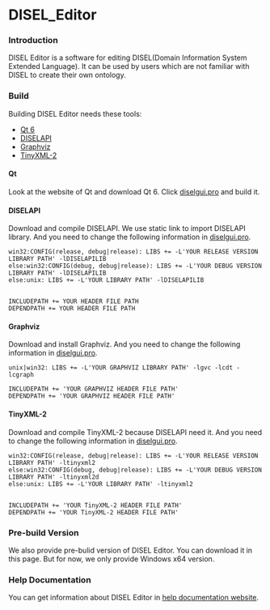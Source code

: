 # DISEL_Editor

### Introduction
DISEL Editor is a software for editing DISEL(Domain Information System Extended Language). 
It can be used by users which are not familiar with DISEL to create their own ontology. 

### Build
Building DISEL Editor needs these tools:
* [Qt 6](https://www.qt.io/)
* [DISELAPI](https://github.com/YbJerry/DISELAPI/)
* [Graphviz](https://graphviz.org/)
* [TinyXML-2](http://leethomason.github.io/tinyxml2/)

#### Qt
Look at the website of Qt and download Qt 6. Click [diselgui.pro](https://github.com/YbJerry/DISEL_Editor/blob/main/diselgui.pro) and build it.

#### DISELAPI
Download and compile DISELAPI. We use static link to import DISELAPI library. And you need to change the following information in [diselgui.pro](https://github.com/YbJerry/DISEL_Editor/blob/main/diselgui.pro).

```
win32:CONFIG(release, debug|release): LIBS += -L'YOUR RELEASE VERSION LIBRARY PATH' -lDISELAPILIB
else:win32:CONFIG(debug, debug|release): LIBS += -L'YOUR DEBUG VERSION LIBRARY PATH' -lDISELAPILIB
else:unix: LIBS += -L'YOUR LIBRARY PATH' -lDISELAPILIB


INCLUDEPATH += YOUR HEADER FILE PATH
DEPENDPATH += YOUR HEADER FILE PATH
```

#### Graphviz
Download and install Graphviz. And you need to change the following information in [diselgui.pro](https://github.com/YbJerry/DISEL_Editor/blob/main/diselgui.pro).
```
unix|win32: LIBS += -L'YOUR GRAPHVIZ LIBRARY PATH' -lgvc -lcdt -lcgraph

INCLUDEPATH += 'YOUR GRAPHVIZ HEADER FILE PATH'
DEPENDPATH += 'YOUR GRAPHVIZ HEADER FILE PATH'
```

#### TinyXML-2
Download and compile TinyXML-2 because DISELAPI need it. And you need to change the following information in [diselgui.pro](https://github.com/YbJerry/DISEL_Editor/blob/main/diselgui.pro).
```
win32:CONFIG(release, debug|release): LIBS += -L'YOUR RELEASE VERSION LIBRARY PATH' -ltinyxml2
else:win32:CONFIG(debug, debug|release): LIBS += -L'YOUR DEBUG VERSION LIBRARY PATH' -ltinyxml2d
else:unix: LIBS += -L'YOUR LIBRARY PATH' -ltinyxml2


INCLUDEPATH += 'YOUR TinyXML-2 HEADER FILE PATH'
DEPENDPATH += 'YOUR TinyXML-2 HEADER FILE PATH'
```

### Pre-build Version
We also provide pre-bulid version of DISEL Editor. You can download it in this page. But for now, we only provide Windows x64 version.

### Help Documentation
You can get information about DISEL Editor in [help documentation website](https://ybjerry.github.io/DISEL_Editor_helpdoc/).
